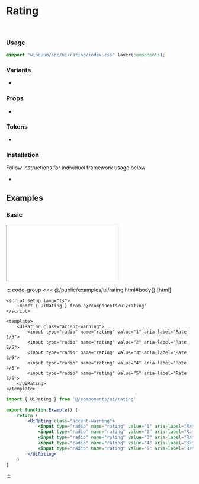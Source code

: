 # Rating
<br>
<ViewSourceGh href="https://github.com/winduum/winduum/blob/main/src/ui/rating" />

### Usage

```css
@import "winduum/src/ui/rating/index.css" layer(components);
```

### Variants
* <LinkGh name="default" path="ui/rating" />

### Props
* <LinkGh name="default-props" path="ui/rating" />

### Tokens
* <LinkGh name="invalid" path="ui/rating" />

### Installation
Follow instructions for individual framework usage below

* <LinkGh name="winduum" url="https://github.com/winduum/winduum/blob/main/src/ui/rating" />

## Examples

### Basic

<iframe onload="this.style.visibility = 'visible';" src="/examples/ui/rating.html"></iframe>

::: code-group
<<< @/public/examples/ui/rating.html#body{} [html]
```vue
<script setup lang="ts">
    import { UiRating } from '@/components/ui/rating'
</script>

<template>
    <UiRating class="accent-warning">
        <input type="radio" name="rating" value="1" aria-label="Rate 1/5">
        <input type="radio" name="rating" value="2" aria-label="Rate 2/5">
        <input type="radio" name="rating" value="3" aria-label="Rate 3/5">
        <input type="radio" name="rating" value="4" aria-label="Rate 4/5">
        <input type="radio" name="rating" value="5" aria-label="Rate 5/5">
    </UiRating>
</template>
```
```jsx
import { UiRating } from '@/components/ui/rating'

export function Example() {
    return (
        <UiRating class="accent-warning">
            <input type="radio" name="rating" value="1" aria-label="Rate 1/5" />
            <input type="radio" name="rating" value="2" aria-label="Rate 2/5" />
            <input type="radio" name="rating" value="3" aria-label="Rate 3/5" />
            <input type="radio" name="rating" value="4" aria-label="Rate 4/5" />
            <input type="radio" name="rating" value="5" aria-label="Rate 5/5" />
        </UiRating>
    )
}
```
:::
